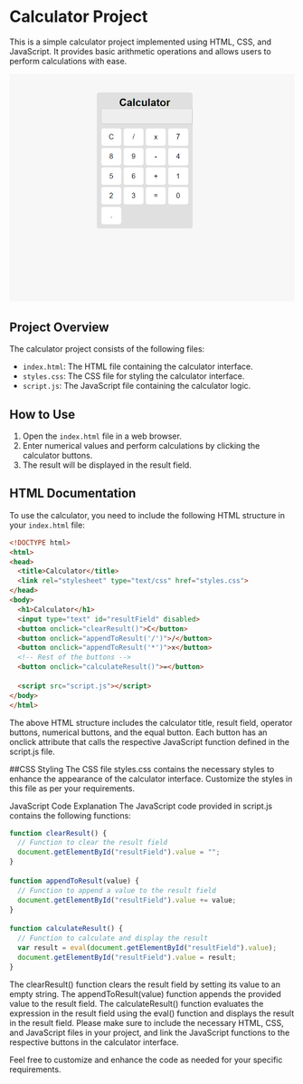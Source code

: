 # Calculator Project

This is a simple calculator project implemented using HTML, CSS, and JavaScript. It provides basic arithmetic operations and allows users to perform calculations with ease.

![Calculator Output](output.png)

## Project Overview

The calculator project consists of the following files:

- `index.html`: The HTML file containing the calculator interface.
- `styles.css`: The CSS file for styling the calculator interface.
- `script.js`: The JavaScript file containing the calculator logic.

## How to Use

1. Open the `index.html` file in a web browser.
2. Enter numerical values and perform calculations by clicking the calculator buttons.
3. The result will be displayed in the result field.

## HTML Documentation

To use the calculator, you need to include the following HTML structure in your `index.html` file:

```html
<!DOCTYPE html>
<html>
<head>
  <title>Calculator</title>
  <link rel="stylesheet" type="text/css" href="styles.css">
</head>
<body>
  <h1>Calculator</h1>
  <input type="text" id="resultField" disabled>
  <button onclick="clearResult()">C</button>
  <button onclick="appendToResult('/')">/</button>
  <button onclick="appendToResult('*')">x</button>
  <!-- Rest of the buttons -->
  <button onclick="calculateResult()">=</button>
  
  <script src="script.js"></script>
</body>
</html>
```
The above HTML structure includes the calculator title, result field, operator buttons, numerical buttons, and the equal button. Each button has an onclick attribute that calls the respective JavaScript function defined in the script.js file.

##CSS Styling
The CSS file styles.css contains the necessary styles to enhance the appearance of the calculator interface. Customize the styles in this file as per your requirements.

JavaScript Code Explanation
The JavaScript code provided in script.js contains the following functions:


```js
function clearResult() {
  // Function to clear the result field
  document.getElementById("resultField").value = "";
}

function appendToResult(value) {
  // Function to append a value to the result field
  document.getElementById("resultField").value += value;
}

function calculateResult() {
  // Function to calculate and display the result
  var result = eval(document.getElementById("resultField").value);
  document.getElementById("resultField").value = result;
}

```


The clearResult() function clears the result field by setting its value to an empty string.
The appendToResult(value) function appends the provided value to the result field.
The calculateResult() function evaluates the expression in the result field using the eval() function and displays the result in the result field.
Please make sure to include the necessary HTML, CSS, and JavaScript files in your project, and link the JavaScript functions to the respective buttons in the calculator interface.

Feel free to customize and enhance the code as needed for your specific requirements.
